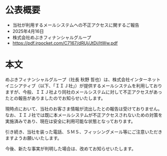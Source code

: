 # 公表概要
- 当社が利用するメールシステムへの不正アクセスに関するご報告
- 2025年4月16日
- 株式会社めぶきフィナンシャルグループ
- https://pdf.irpocket.com/C7167/dRUj/JtDj/ItWw.pdf

# 本文
めぶきフィナンシャルグループ（社長 秋野 哲也）は、株式会社インターネットイニシアティブ（以下、「ＩＩＪ社」）が提供するメールシステムを利用しておりますが、今般、ＩＩＪ社より同社のメールシステムに対して不正アクセスがあったとの報告がありましたのでお知らせいたします。

現時点において、当社のお客さま情報が流出したとの報告は受けておりません。なお、ＩＩＪ社では既に本メールシステムが不正アクセスされないための対策を実施済みであり、現在は安全に利用可能な状態となっております。

引き続き、当社を装った電話、ＳＭＳ、フィッシングメール等にご注意いただきますようお願いいたします。

今後、新たな事実が判明した場合は、改めてお知らせいたします。
